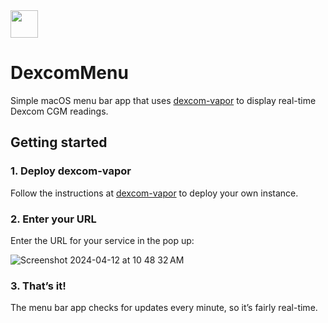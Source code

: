 <img src="https://github.com/kylebshr/DexcomMenu/assets/3526783/2c3e5c01-cda8-4e1b-999c-dba829b9833e" data-canonical-src="https://github.com/kylebshr/DexcomMenu/assets/3526783/2c3e5c01-cda8-4e1b-999c-dba829b9833e" width="44" height="44" />

# DexcomMenu

Simple macOS menu bar app that uses [dexcom-vapor](http://github.com/kylebshr/dexcom-vapor) to display real-time Dexcom CGM readings.

## Getting started

### 1. Deploy dexcom-vapor

Follow the instructions at [dexcom-vapor](http://github.com/kylebshr/dexcom-vapor) to deploy your own instance.

### 2. Enter your URL

Enter the URL for your service in the pop up:

![Screenshot 2024-04-12 at 10 48 32 AM](https://github.com/kylebshr/DexcomMenu/assets/3526783/4eb2d590-b3c6-440c-9e65-cb9d62bf53e3)


### 3. That’s it!

The menu bar app checks for updates every minute, so it’s fairly real-time.
